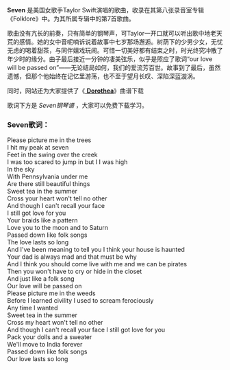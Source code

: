 

**Seven** 是美国女歌手Taylor Swift演唱的歌曲，收录在其第八张录音室专辑《Folklore》中。为其所属专辑中的第7首歌曲。

歌曲没有亢长的前奏，只有简单的钢琴声，可Taylor一开口就可以听出歌中地老天荒的感情。她的女中音呢喃诉说着故事中七岁那场邂逅。树荫下的少男少女，无忧无虑的喝着甜茶，与同伴嬉戏玩闹。可惜一切美好都有结束之时，时光终究冲散了年少时的缘分。曲子最后接近一分钟的凄美弦乐，似乎是照应了歌词“our
love will be passed
on”——无论结局如何，我们的爱流芳百世。故事到了最后，虽然遗憾，但那个他始终在记忆里游荡，也不至于望月长叹、深陷深蓝漩涡。

同时，网站还为大家提供了《[ **Dorothea**](Music-12515-Dorothea-Taylor-Swift.html
"Dorothea")》曲谱下载

歌词下方是 _Seven钢琴谱_ ，大家可以免费下载学习。

### Seven歌词：

Please picture me in the trees  
I hit my peak at seven  
Feet in the swing over the creek  
I was too scared to jump in but I I was high  
In the sky  
With Pennsylvania under me  
Are there still beautiful things  
Sweet tea in the summer  
Cross your heart won't tell no other  
And though I can't recall your face  
I still got love for you  
Your braids like a pattern  
Love you to the moon and to Saturn  
Passed down like folk songs  
The love lasts so long  
And I've been meaning to tell you I think your house is haunted  
Your dad is always mad and that must be why  
And I think you should come live with me and we can be pirates  
Then you won't have to cry or hide in the closet  
And just like a folk song  
Our love will be passed on  
Please picture me in the weeds  
Before I learned civility I used to scream ferociously  
Any time I wanted  
Sweet tea in the summer  
Cross my heart won't tell no other  
And though I can't recall your face I still got love for you  
Pack your dolls and a sweater  
We'll move to India forever  
Passed down like folk songs  
Our love lasts so long


